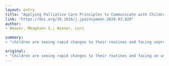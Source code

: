 ```yaml
---
layout: entry
title: "Applying Palliative Care Principles to Communicate with Children about COVID-19"
link: "https://doi.org/10.1016/j.jpainsymman.2020.03.020"
author:
- Weaver, Meaghann S.; Wiener, Lori

summary:
- "children are seeing rapid changes to their routines and facing unpredictable future. Palliative care teams may consider expanding their communication skillsets. They are wise to encourage families to ground their communication with children on key values. The coronavirus is a part of the lifecycle and a legacy. Children are facing an unpredictable future and facing a rapid change in their routine. Families may be able to communicate with their children and grandchildren. Parents may consider developing their skills to help children understand the coron. children are facing rapid changes in their daily life."

original:
- "Children are seeing rapid changes to their routines and facing an unpredictable future. Palliative care teams may consider expanding their communication training and skillsets to help families consider caring ways to communicate with their children and grandchildren about the coronavirus. Palliative care teams are wise to encourage families to ground their communication with children on key values: honesty and trust, self-compassion, safety, sensitivity, connection, preparedness, community-building, recognition of death as a part of the lifecycle, and legacy."
---
```


